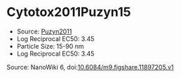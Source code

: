 <a name="material" />

# Cytotox2011Puzyn15
<script type="application/ld+json">
  {
    "@context": "https://schema.org/",
    "@type": "ChemicalSubstance",
    "@id": "https://egonw.github.io/nanowiki/nanowiki15.html#material",
    "http://purl.org/dc/terms/conformsTo":
      {
        "@type": "CreativeWork",
        "@id": "https://bioschemas.org/profiles/ChemicalSubstance/0.4-RELEASE/"
      },
    "identfier": "15",
    "name": "Cytotox2011Puzyn15",
    "url": "https://egonw.github.io/nanowiki/nanowiki15.html#material",
    "sameAs": "http://127.0.0.1/mediawiki/index.php/Special:URIResolver/Cytotox2011Puzyn15"
  }
</script>


* Source: [Puzyn2011](articlePuzyn2011.md)
* Log Reciprocal EC50: 3.45 
* Particle Size: 15-90 nm
* Log Reciprocal EC50: 3.45 


Source: NanoWiki 6, doi:[10.6084/m9.figshare.11897205.v1](https://doi.org/10.6084/m9.figshare.11897205.v1)

